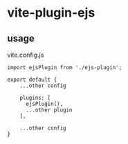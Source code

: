 # vite-plugin-ejs

## usage
vite.config.js
```
import ejsPlugin from './ejs-plugin';

export default {
    ...other config

    plugins: [
      ejsPlugin(),
      ...other plugin
    ],

    ...other config
}
```
